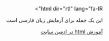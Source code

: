 
html dir="rtl" lang="fa-IR">
<head>
 <meta charset="utf-8">
</head>
 
<body style="direction: rtl;">
 <p>این یک جمله برای آزمایش زبان فارسی است</p>
 <a href="#">آموزش html در ادمین سایت</a>
</body> 
</html>

